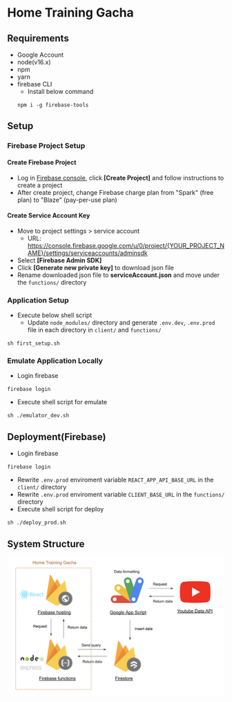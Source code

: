 # Home Training Gacha

## Requirements
- Google Account
- node(v16.x)
- npm
- yarn
- firebase CLI
  - Install below command
  ```
  npm i -g firebase-tools
  ```
## Setup
### Firebase Project Setup
#### Create Firebase Project
- Log in [Firebase console](https://console.firebase.google.com/u/0/), click **[Create Project]** and follow instructions to create a project
- After create project, change Firebase charge plan from "Spark" (free plan) to "Blaze" (pay-per-use plan)

#### Create Service Account Key
- Move to project settings > service account
  - URL: https://console.firebase.google.com/u/0/project/{YOUR_PROJECT_NAME}/settings/serviceaccounts/adminsdk
- Select **[Firebase Admin SDK]**
- Click **[Generate new private key]** to download json file
- Rename downloaded json file to **serviceAccount.json** and move under the `functions/` directory

### Application Setup
- Execute below shell script
  - Update `node_modules/` directory and generate `.env.dev`, `.env.prod` file in each directory in `client/` and `functions/`
```
sh first_setup.sh
```

### Emulate Application Locally
- Login firebase
```
firebase login
```
- Execute shell script for emulate
```
sh ./emulator_dev.sh
```

## Deployment(Firebase)
- Login firebase
```
firebase login
```
- Rewrite `.env.prod` enviroment variable `REACT_APP_API_BASE_URL` in the   `client/` directory
- Rewrite `.env.prod` enviroment variable `CLIENT_BASE_URL` in the   `functions/` directory
- Execute shell script for deploy
```
sh ./deploy_prod.sh
```

## System Structure
<img src='system_structure.png' />
